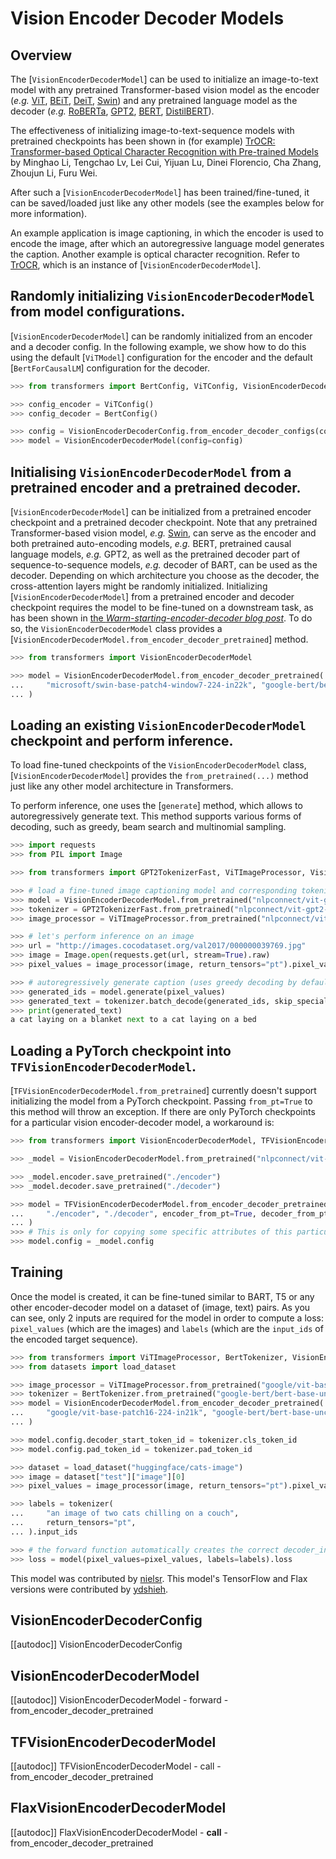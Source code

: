 <!--Copyright 2021 The HuggingFace Team. All rights reserved.

Licensed under the Apache License, Version 2.0 (the "License"); you may not use this file except in compliance with
the License. You may obtain a copy of the License at

http://www.apache.org/licenses/LICENSE-2.0

Unless required by applicable law or agreed to in writing, software distributed under the License is distributed on
an "AS IS" BASIS, WITHOUT WARRANTIES OR CONDITIONS OF ANY KIND, either express or implied. See the License for the
specific language governing permissions and limitations under the License.

⚠️ Note that this file is in Markdown but contain specific syntax for our doc-builder (similar to MDX) that may not be
rendered properly in your Markdown viewer.

-->

# Vision Encoder Decoder Models

## Overview

The [`VisionEncoderDecoderModel`] can be used to initialize an image-to-text model with any
pretrained Transformer-based vision model as the encoder (*e.g.* [ViT](vit), [BEiT](beit), [DeiT](deit), [Swin](swin))
and any pretrained language model as the decoder (*e.g.* [RoBERTa](roberta), [GPT2](gpt2), [BERT](bert), [DistilBERT](distilbert)).

The effectiveness of initializing image-to-text-sequence models with pretrained checkpoints has been shown in (for
example) [TrOCR: Transformer-based Optical Character Recognition with Pre-trained Models](https://arxiv.org/abs/2109.10282) by Minghao Li, Tengchao Lv, Lei Cui, Yijuan Lu, Dinei Florencio, Cha Zhang,
Zhoujun Li, Furu Wei.

After such a [`VisionEncoderDecoderModel`] has been trained/fine-tuned, it can be saved/loaded just like any other models (see the examples below
for more information).

An example application is image captioning, in which the encoder is used to encode the image, after which an autoregressive language model generates
the caption. Another example is optical character recognition. Refer to [TrOCR](trocr), which is an instance of [`VisionEncoderDecoderModel`].

## Randomly initializing `VisionEncoderDecoderModel` from model configurations.

[`VisionEncoderDecoderModel`] can be randomly initialized from an encoder and a decoder config. In the following example, we show how to do this using the default [`ViTModel`] configuration for the encoder
and the default [`BertForCausalLM`] configuration for the decoder.

```python
>>> from transformers import BertConfig, ViTConfig, VisionEncoderDecoderConfig, VisionEncoderDecoderModel

>>> config_encoder = ViTConfig()
>>> config_decoder = BertConfig()

>>> config = VisionEncoderDecoderConfig.from_encoder_decoder_configs(config_encoder, config_decoder)
>>> model = VisionEncoderDecoderModel(config=config)
```

## Initialising `VisionEncoderDecoderModel` from a pretrained encoder and a pretrained decoder.

[`VisionEncoderDecoderModel`] can be initialized from a pretrained encoder checkpoint and a pretrained decoder checkpoint. Note that any pretrained Transformer-based vision model, *e.g.* [Swin](swin), can serve as the encoder and both pretrained auto-encoding models, *e.g.* BERT, pretrained causal language models, *e.g.* GPT2, as well as the pretrained decoder part of sequence-to-sequence models, *e.g.* decoder of BART, can be used as the decoder.
Depending on which architecture you choose as the decoder, the cross-attention layers might be randomly initialized.
Initializing [`VisionEncoderDecoderModel`] from a pretrained encoder and decoder checkpoint requires the model to be fine-tuned on a downstream task, as has been shown in [the *Warm-starting-encoder-decoder blog post*](https://huggingface.co/blog/warm-starting-encoder-decoder).
To do so, the `VisionEncoderDecoderModel` class provides a [`VisionEncoderDecoderModel.from_encoder_decoder_pretrained`] method.

```python
>>> from transformers import VisionEncoderDecoderModel

>>> model = VisionEncoderDecoderModel.from_encoder_decoder_pretrained(
...     "microsoft/swin-base-patch4-window7-224-in22k", "google-bert/bert-base-uncased"
... )
```

## Loading an existing `VisionEncoderDecoderModel` checkpoint and perform inference.

To load fine-tuned checkpoints of the `VisionEncoderDecoderModel` class, [`VisionEncoderDecoderModel`] provides the `from_pretrained(...)` method just like any other model architecture in Transformers.

To perform inference, one uses the [`generate`] method, which allows to autoregressively generate text. This method supports various forms of decoding, such as greedy, beam search and multinomial sampling.

```python
>>> import requests
>>> from PIL import Image

>>> from transformers import GPT2TokenizerFast, ViTImageProcessor, VisionEncoderDecoderModel

>>> # load a fine-tuned image captioning model and corresponding tokenizer and image processor
>>> model = VisionEncoderDecoderModel.from_pretrained("nlpconnect/vit-gpt2-image-captioning")
>>> tokenizer = GPT2TokenizerFast.from_pretrained("nlpconnect/vit-gpt2-image-captioning")
>>> image_processor = ViTImageProcessor.from_pretrained("nlpconnect/vit-gpt2-image-captioning")

>>> # let's perform inference on an image
>>> url = "http://images.cocodataset.org/val2017/000000039769.jpg"
>>> image = Image.open(requests.get(url, stream=True).raw)
>>> pixel_values = image_processor(image, return_tensors="pt").pixel_values

>>> # autoregressively generate caption (uses greedy decoding by default)
>>> generated_ids = model.generate(pixel_values)
>>> generated_text = tokenizer.batch_decode(generated_ids, skip_special_tokens=True)[0]
>>> print(generated_text)
a cat laying on a blanket next to a cat laying on a bed
```

## Loading a PyTorch checkpoint into `TFVisionEncoderDecoderModel`.

[`TFVisionEncoderDecoderModel.from_pretrained`] currently doesn't support initializing the model from a
PyTorch checkpoint. Passing `from_pt=True` to this method will throw an exception. If there are only PyTorch
checkpoints for a particular vision encoder-decoder model, a workaround is:

```python
>>> from transformers import VisionEncoderDecoderModel, TFVisionEncoderDecoderModel

>>> _model = VisionEncoderDecoderModel.from_pretrained("nlpconnect/vit-gpt2-image-captioning")

>>> _model.encoder.save_pretrained("./encoder")
>>> _model.decoder.save_pretrained("./decoder")

>>> model = TFVisionEncoderDecoderModel.from_encoder_decoder_pretrained(
...     "./encoder", "./decoder", encoder_from_pt=True, decoder_from_pt=True
... )
>>> # This is only for copying some specific attributes of this particular model.
>>> model.config = _model.config
```

## Training

Once the model is created, it can be fine-tuned similar to BART, T5 or any other encoder-decoder model on a dataset of (image, text) pairs.
As you can see, only 2 inputs are required for the model in order to compute a loss: `pixel_values` (which are the
images) and `labels` (which are the `input_ids` of the encoded target sequence).

```python
>>> from transformers import ViTImageProcessor, BertTokenizer, VisionEncoderDecoderModel
>>> from datasets import load_dataset

>>> image_processor = ViTImageProcessor.from_pretrained("google/vit-base-patch16-224-in21k")
>>> tokenizer = BertTokenizer.from_pretrained("google-bert/bert-base-uncased")
>>> model = VisionEncoderDecoderModel.from_encoder_decoder_pretrained(
...     "google/vit-base-patch16-224-in21k", "google-bert/bert-base-uncased"
... )

>>> model.config.decoder_start_token_id = tokenizer.cls_token_id
>>> model.config.pad_token_id = tokenizer.pad_token_id

>>> dataset = load_dataset("huggingface/cats-image")
>>> image = dataset["test"]["image"][0]
>>> pixel_values = image_processor(image, return_tensors="pt").pixel_values

>>> labels = tokenizer(
...     "an image of two cats chilling on a couch",
...     return_tensors="pt",
... ).input_ids

>>> # the forward function automatically creates the correct decoder_input_ids
>>> loss = model(pixel_values=pixel_values, labels=labels).loss
```

This model was contributed by [nielsr](https://github.com/nielsrogge). This model's TensorFlow and Flax versions
were contributed by [ydshieh](https://github.com/ydshieh).

## VisionEncoderDecoderConfig

[[autodoc]] VisionEncoderDecoderConfig

<frameworkcontent>
<pt>

## VisionEncoderDecoderModel

[[autodoc]] VisionEncoderDecoderModel
    - forward
    - from_encoder_decoder_pretrained

</pt>
<tf>

## TFVisionEncoderDecoderModel

[[autodoc]] TFVisionEncoderDecoderModel
    - call
    - from_encoder_decoder_pretrained

</tf>
<jax>

## FlaxVisionEncoderDecoderModel

[[autodoc]] FlaxVisionEncoderDecoderModel
    - __call__
    - from_encoder_decoder_pretrained

</jax>
</frameworkcontent>
